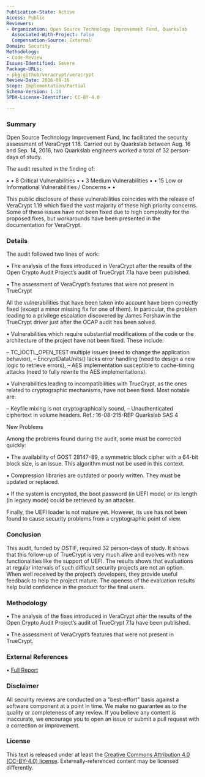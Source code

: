 ```yaml
---
Publication-State: Active
Access: Public
Reviewers:
- Organization: Open Source Technology Improvement Fund, Quarkslab
  Associated-With-Project: false
  Compensation-Source: External
Domain: Security
Methodology: 
- Code-Review
Issues-Identified: Severe
Package-URLs:
- pkg:github/veracrypt/veracrypt
Review-Date: 2016-08-16
Scope: Implementation/Partial
Schema-Version: 1.18
SPDX-License-Identifier: CC-BY-4.0

---
```


### Summary

Open Source Technology Improvement Fund, Inc facilitated the security assessment of VeraCrypt 1.18. Carried out by Quarkslab
between Aug. 16 and Sep. 14, 2016, two Quarkslab engineers worked a total of 32 person-days of study.

The audit resulted in the finding of: 

 • •  8 Critical Vulnerabilities • 
 • 3 Medium Vulnerabilities • 
 • 15 Low or Informational Vulnerabilities / Concerns • • 

This public disclosure of these vulnerabilities coincides with the release of VeraCrypt 1.19 which fixed the vast majority of these high priority concerns. Some of these issues have not been fixed due to high complexity for the proposed fixes, but workarounds have been presented in the documentation for VeraCrypt.

### Details

The audit followed two lines of work:

  • The analysis of the fixes introduced in VeraCrypt after the results of the Open Crypto
    Audit Project’s audit of TrueCrypt 7.1a have been published.
    
  • The assessment of VeraCrypt’s features that were not present in TrueCrypt

All the vulnerabilities that have been taken into account have been correctly fixed (except
a minor missing fix for one of them). In particular, the problem leading to a privilege
escalation discovered by James Forshaw in the TrueCrypt driver just after the OCAP
audit has been solved.

• Vulnerabilities which require substantial modifications of the code or the architecture of
the project have not been fixed. These include:

  – TC_IOCTL_OPEN_TEST multiple issues (need to change the application behavior),
  – EncryptDataUnits() lacks error handling (need to design a new logic to retrieve errors),
  – AES implementation susceptible to cache-timing attacks (need to fully rewrite the
    AES implementations).

• Vulnerabilities leading to incompatibilities with TrueCrypt, as the ones related to cryptographic mechanisms, have not been fixed. Most notable are:

  – Keyfile mixing is not cryptographically sound,
  – Unauthenticated ciphertext in volume headers.
    Ref.: 16-08-215-REP Quarkslab SAS 4

New Problems

Among the problems found during the audit, some must be corrected quickly:
  
  • The availability of GOST 28147-89, a symmetric block cipher with a 64-bit block size, is
    an issue. This algorithm must not be used in this context.
    
  • Compression libraries are outdated or poorly written. They must be updated or replaced.
  
  • If the system is encrypted, the boot password (in UEFI mode) or its length (in legacy
    mode) could be retrieved by an attacker.

Finally, the UEFI loader is not mature yet. However, its use has not been found to cause
security problems from a cryptographic point of view.

### Conclusion

This audit, funded by OSTIF, required 32 person-days of study. It shows that this follow-up of
TrueCrypt is very much alive and evolves with new functionalities like the support of UEFI.
The results shows that evaluations at regular intervals of such difficult security projects are not
an option. When well received by the project’s developers, they provide useful feedback to help
the project mature. The openess of the evaluation results help build confidence in the product
for the final users.


### Methodology

• The analysis of the fixes introduced in VeraCrypt after the results of the Open Crypto
  Audit Project’s audit of TrueCrypt 7.1a have been published.
  
• The assessment of VeraCrypt’s features that were not present in TrueCrypt.

### External References

• [Full Report](https://ostif.org/wp-content/uploads/2016/10/VeraCrypt-Audit-Final-for-Public-Release.pdf)  


### Disclaimer

All security reviews are conducted on a "best-effort" basis against a software
component at a point in time. We make no guarantee as to the quality or completeness
of any review. If you believe any content is inaccurate, we encourage you to open
an issue or submit a pull request with a correction or improvement.

### License

This text is released under at least the
[Creative Commons Attribution 4.0 (CC-BY-4.0) license](https://creativecommons.org/licenses/by/4.0/legalcode.txt).
Externally-referenced content may be licensed differently.

